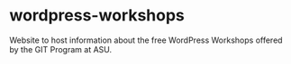 # wordpress-workshops
 Website to host information about the free WordPress Workshops offered by the GIT Program at ASU.
